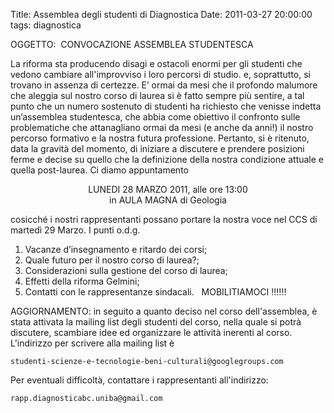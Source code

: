 Title: Assemblea degli studenti di Diagnostica
Date:  2011-03-27 20:00:00
tags: diagnostica

OGGETTO:  CONVOCAZIONE ASSEMBLEA STUDENTESCA

La riforma sta producendo disagi e ostacoli enormi per gli studenti
che vedono cambiare all'improvviso i loro percorsi di studio. e,
soprattutto, si trovano in assenza di certezze.
E’ ormai da mesi che il profondo malumore che aleggia sul nostro
corso di laurea si è fatto sempre più sentire, a tal punto che un
numero sostenuto di studenti ha richiesto che venisse indetta
un’assemblea studentesca, che abbia come obiettivo il confronto sulle
problematiche che attanagliano ormai da mesi (e anche da anni!) il
nostro percorso formativo e la nostra futura professione.
Pertanto, si è ritenuto, data la gravità del momento, di iniziare a
discutere e prendere posizioni ferme e decise su quello che la
definizione della nostra condizione attuale e quella post-laurea. Ci
diamo appuntamento

<center>LUNEDI 28 MARZO 2011, alle ore 13:00</center>
<center>in AULA MAGNA di Geologia</center>

cosicché i nostri rappresentanti possano portare la nostra voce nel
CCS di martedì 29 Marzo.
I punti o.d.g.
1. Vacanze d’insegnamento e ritardo dei corsi;
2. Quale futuro per il nostro corso di laurea?;
3. Considerazioni sulla gestione del corso di laurea;
4. Effetti della riforma Gelmini;
5. Contatti con le rappresentanze sindacali.
 
		     MOBILITIAMOCI !!!!!!

AGGIORNAMENTO: in seguito a quanto deciso nel corso dell'assemblea, è stata attivata la mailing list degli studenti del corso, nella quale si potrà discutere, scambiare idee ed organizzare le attività inerenti al corso. L'indirizzo per scrivere alla mailing list è

	studenti-scienze-e-tecnologie-beni-culturali@googlegroups.com

Per eventuali difficoltà, contattare i rappresentanti all'indirizzo:

	rapp.diagnosticabc.uniba@gmail.com

